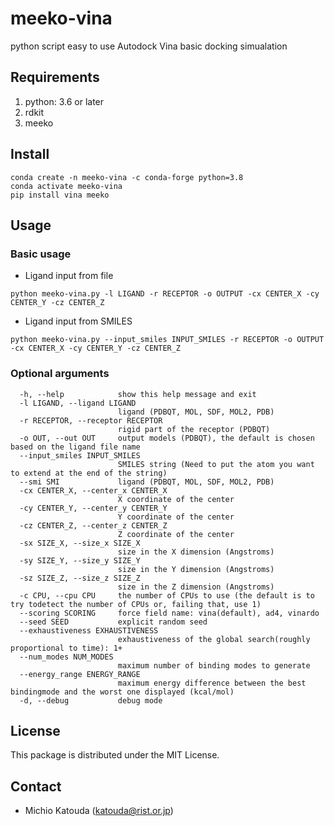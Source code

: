 # meeko-vina

python script easy to use Autodock Vina basic docking simualation

## Requirements

1. python: 3.6 or later
2. rdkit
3. meeko

## Install

```
conda create -n meeko-vina -c conda-forge python=3.8
conda activate meeko-vina
pip install vina meeko
```

## Usage

### Basic usage

- Ligand input from file
```
python meeko-vina.py -l LIGAND -r RECEPTOR -o OUTPUT -cx CENTER_X -cy CENTER_Y -cz CENTER_Z
```

- Ligand input from SMILES

```
python meeko-vina.py --input_smiles INPUT_SMILES -r RECEPTOR -o OUTPUT -cx CENTER_X -cy CENTER_Y -cz CENTER_Z
```

### Optional arguments

```
  -h, --help            show this help message and exit
  -l LIGAND, --ligand LIGAND
                        ligand (PDBQT, MOL, SDF, MOL2, PDB)
  -r RECEPTOR, --receptor RECEPTOR
                        rigid part of the receptor (PDBQT)
  -o OUT, --out OUT     output models (PDBQT), the default is chosen based on the ligand file name
  --input_smiles INPUT_SMILES
                        SMILES string (Need to put the atom you want to extend at the end of the string)
  --smi SMI             ligand (PDBQT, MOL, SDF, MOL2, PDB)
  -cx CENTER_X, --center_x CENTER_X
                        X coordinate of the center
  -cy CENTER_Y, --center_y CENTER_Y
                        Y coordinate of the center
  -cz CENTER_Z, --center_z CENTER_Z
                        Z coordinate of the center
  -sx SIZE_X, --size_x SIZE_X
                        size in the X dimension (Angstroms)
  -sy SIZE_Y, --size_y SIZE_Y
                        size in the Y dimension (Angstroms)
  -sz SIZE_Z, --size_z SIZE_Z
                        size in the Z dimension (Angstroms)
  -c CPU, --cpu CPU     the number of CPUs to use (the default is to try todetect the number of CPUs or, failing that, use 1)
  --scoring SCORING     force field name: vina(default), ad4, vinardo
  --seed SEED           explicit random seed
  --exhaustiveness EXHAUSTIVENESS
                        exhaustiveness of the global search(roughly proportional to time): 1+
  --num_modes NUM_MODES
                        maximum number of binding modes to generate
  --energy_range ENERGY_RANGE
                        maximum energy difference between the best bindingmode and the worst one displayed (kcal/mol)
  -d, --debug           debug mode
```

## License

This package is distributed under the MIT License.

## Contact

- Michio Katouda (katouda@rist.or.jp)
